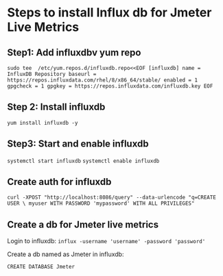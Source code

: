 # Steps to install Influx db for Jmeter Live Metrics

## Step1: Add influxdbv yum repo

`sudo tee  /etc/yum.repos.d/influxdb.repo<<EOF
[influxdb]
name = InfluxDB Repository
baseurl = https://repos.influxdata.com/rhel/8/x86_64/stable/
enabled = 1
gpgcheck = 1
gpgkey = https://repos.influxdata.com/influxdb.key
EOF`

## Step 2: Install influxdb

`yum install influxdb -y`

## Step3: Start and enable influxdb

`systemctl start influxdb`
`systemctl enable influxdb`

## Create auth for influxdb

`curl -XPOST "http://localhost:8086/query" --data-urlencode "q=CREATE USER \
myuser WITH PASSWORD 'mypassword' WITH ALL PRIVILEGES"`

## Create a db for Jmeter live metrics

Login to influxdb:
`influx -username 'username' -password 'password'`

Create a db named as Jmeter in influxdb:

`CREATE DATABASE Jmeter`
                                              
                                              
